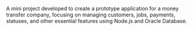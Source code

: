 A mini project developed to create a prototype application for a money transfer company, focusing on managing customers, jobs, payments, statuses, and other essential features using Node.js and Oracle Database.

